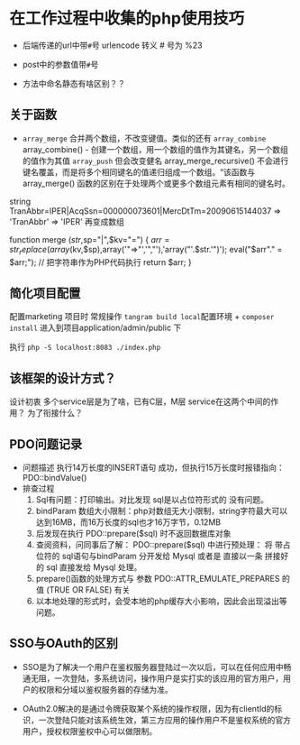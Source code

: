 
# 在工作过程中收集的php使用技巧

* 后端传递的url中带`#`号
    urlencode
    转义 # 号为 %23
* post中的参数值带`#`号

* 方法中命名静态有啥区别？？


## 关于函数
* `array_merge` 合并两个数组，不改变键值。类似的还有
`array_combine` array_combine() - 创建一个数组，用一个数组的值作为其键名，另一个数组的值作为其值
`array_push` 但会改变健名
array_merge_recursive() 不会进行键名覆盖，而是将多个相同键名的值递归组成一个数组。“该函数与 array_merge() 函数的区别在于处理两个或更多个数组元素有相同的键名时。

string TranAbbr=IPER|AcqSsn=000000073601|MercDtTm=20090615144037
        => 'TranAbbr' => 'IPER' 
再变成数组

function merge ($str,$sp="|",$kv="=")
{
    $arr = str_replace(array($kv,$sp),array('"=>"','","'),'array("'.$str.'")');
    eval("\$arr"." = $arr;");   // 把字符串作为PHP代码执行
    return $arr;
}


## 简化项目配置

配置marketing 项目时 
常规操作 `tangram build local`配置环境  +  `composer install` 
进入到项目application/admin/public 下

执行 `php -S localhost:8083 ./index.php `  

## 该框架的设计方式？

设计初衷
多个service层是为了啥，已有C层，M层  service在这两个中间的作用？ 为了衔接什么？



## PDO问题记录

* 问题描述 执行14万长度的INSERT语句 成功，但执行15万长度时报错指向：PDO::bindValue()
* 排查过程
    1. Sql有问题：打印输出。对比发现 sql是以占位符形式的 没有问题。
    2. bindParam 数组大小限制：php对数组无大小限制，string字符最大可以达到16MB，而16万长度的sql也才16万字节，0.12MB
    3. 后发现在执行 PDO::prepare($sql) 时不返回数据库对象
    4. 查阅资料，问同事后了解： PDO::prepare($sql) 中进行预处理： 将 带占位符的 sql语句与bindParam 分开发给 Mysql
    或者是 直接以一条 拼接好的 sql 直接发给 Mysql 处理。
    5. prepare()函数的处理方式与 参数 PDO::ATTR_EMULATE_PREPARES 的值 (TRUE OR FALSE) 有关
    6. 以本地处理的形式时，会受本地的php缓存大小影响，因此会出现溢出等问题。
                            

## SSO与OAuth的区别

* SSO是为了解决一个用户在鉴权服务器登陆过一次以后，可以在任何应用中畅通无阻，一次登陆，多系统访问，操作用户是实打实的该应用的官方用户，用户的权限和分域以鉴权服务器的存储为准。

* OAuth2.0解决的是通过令牌获取某个系统的操作权限，因为有clientId的标识，一次登陆只能对该系统生效，第三方应用的操作用户不是鉴权系统的官方用户，授权权限鉴权中心可以做限制。
